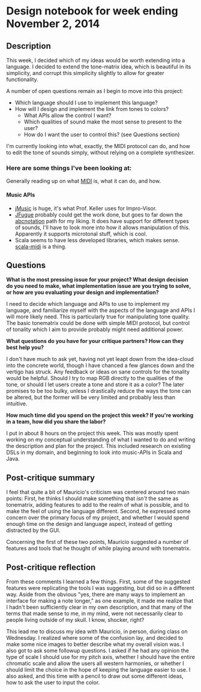 # Design notebook for week ending November 2, 2014

## Description

This week, I decided which of my ideas would be worth extending into a language. I decided to extend the tone-matrix idea, which is beautiful in its simplicity, and corrupt this simplicity slightly to allow for greater functionality. 

A number of open questions remain as I begin to move into this project:

* Which language should I use to implement this language?
* How will I design and implement the link from tones to colors? 
  * What APIs allow the control I want? 
  * Which qualities of sound make the most sense to present to the user?
  * How do I want the user to control this? (see Questions section)

I'm currently looking into what, exactly, the MIDI protocol can do, and how to edit the tone of sounds simply, without relying on a complete synthesizer.

### Here are some things I've been looking at:

Generally reading up on what [MIDI](http://www.midi.org/index.php) is, what it can do, and how.

#### Music APIs
* [jMusic](http://explodingart.com/jmusic/) is huge, it's what Prof. Keller uses for Impro-Visor.
* [JFugue](http://www.jfugue.org/index.html) probably could get the work done, but goes to far down the [abcnotation](http://abcnotation.com/) path for my liking. It does have support for different types of sounds, I'll have to look more into how it allows manipulation of this. Apparently it supports microtonal stuff, which is cool.
* Scala seems to have less developed libraries, which makes sense. [scala-midi](https://code.google.com/p/scala-midi/) is a thing.

## Questions

**What is the most pressing issue for your project? What design decision do
you need to make, what implementation issue are you trying to solve, or how
are you evaluating your design and implementation?**

I need to decide which language and APIs to use to implement my language, and familiarize myself with the aspects of the language and APIs I will more likely need. This is particularly true for manipulating tone quality. The basic tonematrix could be done with simple MIDI protocol, but control of tonality which I aim to provide probably might need additional power.

**What questions do you have for your critique partners? How can they best help
you?**

I don't have much to ask yet, having not yet leapt down from the idea-cloud into the concrete world, though I have chanced a few glances down and the vertigo has struck. Any feedback or ideas on sane controls for the tonality would be helpful. Should I try to map RGB directly to the qualities of the tone, or should I let users create a tone and store it as a color? The later promises to be too bulky, unless I drastically reduce the ways the tone can be altered, but the former will be very limited and probably less than intuitive. 

**How much time did you spend on the project this week? If you're working in a
team, how did you share the labor?**

I put in about 8 hours on the project this week. This was mostly spent working on my conceptual understanding of what I wanted to do and writing the description and plan for the project. This included research on existing DSLs in my domain, and beginning to look into music-APIs in Scala and Java.

## Post-critique summary

I feel that quite a bit of Mauricio's criticism was centered around two main points: First, he thinks I should make something that *isn't* the same as tonematrix, adding features to add to the realm of what is possible, and to make the feel of using the language different. Second, he expressed some concern over the primary focus of my project, and whether I would spend enough time on the design and language aspect, instead of getting distracted by the GUI. 

Concerning the first of these two points, Mauricio suggested a number of features and tools that he thought of while playing around with tonematrix. 

## Post-critique reflection
From these comments I learned a few things. First, some of the suggested features were replicating the tools I was suggesting, but did so in a different way. Aside from the obvious "yes, there are many ways to implement an interface for making a note longer," as one example, it made me realize that I hadn't been sufficiently clear in my own description, and that many of the terms that made sense to me, in my mind, were not necessarily clear to people living outside of my skull. I know, shocker, right?

This lead me to discuss my idea with Mauricio, in person, during class on Wednesday. I realized where some of the confusion lay, and decided to make some nice images to better describe what my overall vision was. I also got to ask some followup questions. I asked if he had any opinion the type of scale I should use for my pitch axis, whether I should have the entire chromatic scale and allow the users all western harmonies, or whether I should limit the choice in the hope of keeping the language easier to use. I also asked, and this time with a pencil to draw out some different ideas, how to ask the user to input the color. 


